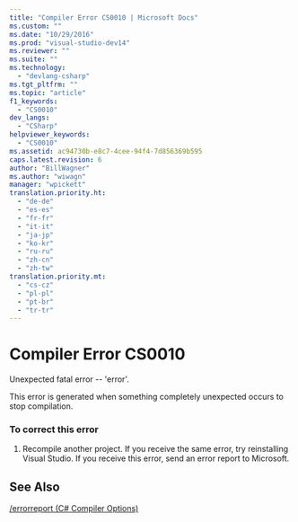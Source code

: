 ```yaml
---
title: "Compiler Error CS0010 | Microsoft Docs"
ms.custom: ""
ms.date: "10/29/2016"
ms.prod: "visual-studio-dev14"
ms.reviewer: ""
ms.suite: ""
ms.technology: 
  - "devlang-csharp"
ms.tgt_pltfrm: ""
ms.topic: "article"
f1_keywords: 
  - "CS0010"
dev_langs: 
  - "CSharp"
helpviewer_keywords: 
  - "CS0010"
ms.assetid: ac94730b-e8c7-4cee-94f4-7d856369b595
caps.latest.revision: 6
author: "BillWagner"
ms.author: "wiwagn"
manager: "wpickett"
translation.priority.ht: 
  - "de-de"
  - "es-es"
  - "fr-fr"
  - "it-it"
  - "ja-jp"
  - "ko-kr"
  - "ru-ru"
  - "zh-cn"
  - "zh-tw"
translation.priority.mt: 
  - "cs-cz"
  - "pl-pl"
  - "pt-br"
  - "tr-tr"
---
```

# Compiler Error CS0010
Unexpected fatal error -- 'error'.  
  
 This error is generated when something completely unexpected occurs to stop compilation.  
  
### To correct this error  
  
1.  Recompile another project. If you receive the same error, try reinstalling Visual Studio. If you receive this error, send an error report to Microsoft.  
  
## See Also  
 [/errorreport (C# Compiler Options)](../../csharp/language-reference/compiler-options/errorreport-compiler-option.md)